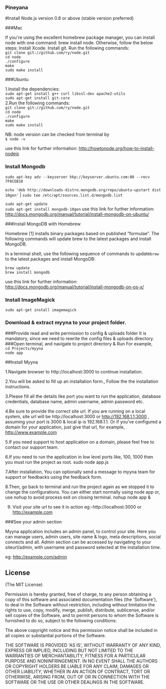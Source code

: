### Pineyana

#Install Node.js version 0.8 or above (stable version preferred)

###Mac

If you're using the excellent homebrew package manager, you can install node with one command: brew install node.
Otherwise, follow the below steps:
Install Xcode.
Install git.
Run the following commands:<br>
`git clone git://github.com/ry/node.git`<br>
`cd node`<br>
`./configure`<br>
`make`<br>
`sudo make install`

###Ubuntu

1.Install the dependencies:<br>
`sudo apt-get install g++ curl libssl-dev apache2-utils`<br>
`sudo apt-get install git-core`<br>
2.Run the following commands:<br>
`git clone git://github.com/ry/node.git`<br>
`cd node`<br>
`./configure`<br>
`make`<br>
`sudo make install`

NB: node version can be checked from terminal by <br>
`$ node -v`

use this link for further information: 
http://howtonode.org/how-to-install-nodejs


### Install Mongodb 

`sudo apt-key adv --keyserver hkp://keyserver.ubuntu.com:80 --recv 7F0CEB10`

`echo 'deb http://downloads-distro.mongodb.org/repo/ubuntu-upstart dist 10gen'` | `sudo tee /etc/apt/sources.list.d/mongodb.list`

`sudo apt-get update`<br>
`sudo apt-get install mongodb-10gen`
use this link for further information:  
http://docs.mongodb.org/manual/tutorial/install-mongodb-on-ubuntu/

###Install MongoDB with Homebrew

Homebrew [1] installs binary packages based on published “formulae”. The following commands will update brew to the latest packages and install MongoDB.

In a terminal shell, use the following sequence of commands to update``brew`` to the latest packages and install MongoDB:<br>

`brew update`<br>
`brew install mongodb`<br>

use this link for further information: 
http://docs.mongodb.org/manual/tutorial/install-mongodb-on-os-x/



### Install ImageMagick

`sudo apt-get install imagemagick`


### Download & extract myyna to your project folder.


###Provide read and write permission to config & uploads folder
It is mandatory, since we need to rewrite the config files & uploads directory.
###Open terminal, and navigate to project directory & Run
For example,<br>
`cd Projects/myyna`<br>
`node app`<br>

##Install Myyna

1.Navigate browser to  http://localhost:3000 to continue installation.
 
2.You will be asked to fill up an installation form., Follow the the installation instructions.

3.Please fill all the details like port you want to run the application, database credentials, database name, admin username, admin  password etc.

4.Be sure to provide the correct site url. If you are running on a local system, site url will be http://localhost:3000 or http://192.168.1.1:3000 , assuming your port is 3000 & local ip is 192.168.1.1. Or if you’ve configured a domain for your application, just give that url, for example, http://www.example.com

5.If you need support to host application on a domain, please feel free to contact our support team.

6.If you need to run the application in low level ports like, 100, 1000 then you must run the project as root.
sudo node app.js

7.After installation, You can optionally send a message to myyna team for support or feedbacks using the feedback form.

8.Then, go back to terminal and run the project again as we stopped it to change the configurations. You can either start normally using node app or, use nohup to avoid process exit on closing terminal.
nohup node app &

9. Visit your site url to see it in action 
eg:-http://localhost:3000 or http://example.com

###See your admin section

Myyna application includes an admin panel, to control your site.  Here you can manage users, admin users, site name & logo, meta descriptions, social connects and all. Admin section can be accessed by navigating to your siteurl/admin, with  username and password selected at the installation time.

eg: http://example.com/admin



## License

(The MIT License)

Permission is hereby granted, free of charge, to any person obtaining
a copy of this software and associated documentation files (the
'Software'), to deal in the Software without restriction, including
without limitation the rights to use, copy, modify, merge, publish,
distribute, sublicense, and/or sell copies of the Software, and to
permit persons to whom the Software is furnished to do so, subject to
the following conditions:

The above copyright notice and this permission notice shall be
included in all copies or substantial portions of the Software.

THE SOFTWARE IS PROVIDED 'AS IS', WITHOUT WARRANTY OF ANY KIND,
EXPRESS OR IMPLIED, INCLUDING BUT NOT LIMITED TO THE WARRANTIES OF
MERCHANTABILITY, FITNESS FOR A PARTICULAR PURPOSE AND NONINFRINGEMENT.
IN NO EVENT SHALL THE AUTHORS OR COPYRIGHT HOLDERS BE LIABLE FOR ANY
CLAIM, DAMAGES OR OTHER LIABILITY, WHETHER IN AN ACTION OF CONTRACT,
TORT OR OTHERWISE, ARISING FROM, OUT OF OR IN CONNECTION WITH THE
SOFTWARE OR THE USE OR OTHER DEALINGS IN THE SOFTWARE.

